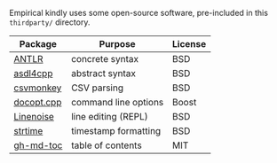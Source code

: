 Empirical kindly uses some open-source software, pre-included in this `thirdparty/` directory.

| Package | Purpose | License |
| ------- | ------- | ------- |
| [ANTLR](https://www.antlr.org) | concrete syntax | BSD |
| [asdl4cpp](https://github.com/empirical-soft/asdl4cpp) | abstract syntax | BSD |
| [csvmonkey](https://github.com/dw/csvmonkey) | CSV parsing | BSD |
| [docopt.cpp](https://github.com/docopt/docopt.cpp) | command line options | Boost |
| [Linenoise](https://github.com/antirez/linenoise) | line editing (REPL) | BSD |
| [strtime](https://github.com/empirical-soft/strtime) | timestamp formatting | BSD |
| [gh-md-toc](https://github.com/ekalinin/github-markdown-toc) | table of contents | MIT |
